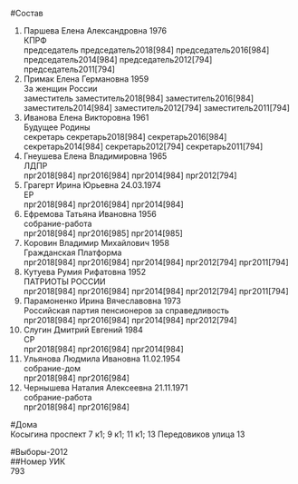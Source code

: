 #Состав  
1. Паршева Елена Александровна 1976  
    КПРФ  
    председатель председатель2018[984] председатель2016[984] председатель2014[984] председатель2012[794] председатель2011[794]  
2. Примак Елена Германовна 1959  
    За женщин России  
    заместитель заместитель2018[984] заместитель2016[984] заместитель2014[984] заместитель2012[794] заместитель2011[794]  
3. Иванова Елена Викторовна 1961  
    Будущее Родины  
    секретарь секретарь2018[984] секретарь2016[984] секретарь2014[984] секретарь2012[794] секретарь2011[794]  
4. Гнеушева Елена Владимировна 1965  
    ЛДПР  
    прг2018[984] прг2016[984] прг2014[984] прг2012[794]  
5. Грагерт Ирина Юрьевна 24.03.1974  
    ЕР  
    прг2018[984] прг2016[984] прг2014[984]  
6. Ефремова Татьяна Ивановна 1956  
    собрание-работа  
    прг2018[984] прг2016[985] прг2014[985]  
7. Коровин Владимир Михайлович 1958  
    Гражданская Платформа  
    прг2018[984] прг2016[984] прг2014[984] прг2012[794] прг2011[794]  
8. Кутуева Румия Рифатовна 1952  
    ПАТРИОТЫ РОССИИ  
    прг2018[984] прг2016[984] прг2014[984] прг2012[794] прг2011[794]  
9. Парамоненко Ирина Вячеславовна 1973  
    Российская партия пенсионеров за справедливость  
    прг2018[984] прг2016[984] прг2014[984] прг2012[794]  
10. Слугин Дмитрий Евгений 1984  
    СР  
    прг2018[984] прг2016[984] прг2014[984]  
11. Ульянова Людмила Ивановна 11.02.1954  
    собрание-дом  
    прг2018[984] прг2016[984]  
12. Чернышева Наталия Алексеевна 21.11.1971  
    собрание-работа  
    прг2018[984] прг2016[984]  
  
#Дома  
Косыгина проспект 7 к1; 9 к1; 11 к1; 13 Передовиков улица 13  
  
#Выборы-2012  
##Номер УИК  
793  
